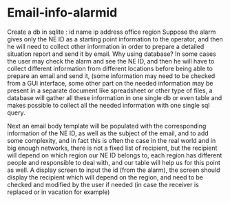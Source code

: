# Email-info-alarmid
Create a db in sqlite : id name ip address office region
Suppose the alarm gives only the NE ID as a starting point information to the operator, and then he will need to collect other information in order to prepare a detailed situation report and send it by email.
Why using  database? In some cases the user may check the alarm and see the NE ID, and then he will have to collect different information from different locations before being able to prepare an email and send it, (some information may need to be checked from a GUI interface, some other part on the needed information may be present in a separate document like spreadsheet or other type of files, a database will gather all these information in one single db or even table and makes possible to collect all the needed information with one single sql query.

Next an email body template will be populated with the corresponding information of the NE ID, as well as the subject of the email, and to add some complexity, and in fact this is often the case in the real world and in big enough networks, there is not a fixed list of recipient, but the recipient will depend on which region our NE ID belongs to, each region has different people and responsible to deal with, and our table will help us for this point as well.
A display screen to input the id (from the alarm), the screen should display the recipient which will depend on the region, and need to be checked and modified by the user if needed (in case the receiver is replaced or in vacation for example)
